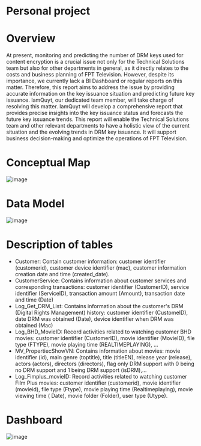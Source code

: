 # Personal project
# Overview
At present, monitoring and predicting the number of DRM keys used for content encryption is a crucial issue not only for the Technical Solutions team but also for other departments in general, as it directly relates to the costs and business planning of FPT Television. However, despite its importance, we currently lack a BI Dashboard or regular reports on this matter. Therefore, this report aims to address the issue by providing accurate information on the key issuance situation and predicting future key issuance. IamQuyt, our dedicated team member, will take charge of resolving this matter. IamQuyt will develop a comprehensive report that provides precise insights into the key issuance status and forecasts the future key issuance trends. This report will enable the Technical Solutions team and other relevant departments to have a holistic view of the current situation and the evolving trends in DRM key issuance. It will support business decision-making and optimize the operations of FPT Television.
# Conceptual Map
![image](https://github.com/MQuynh/Report-DRM-Key-issuance-status-for-FPT/assets/120617972/0d155d89-b4dc-41fb-adad-a4559127a0ab)
# Data Model 
![image](https://github.com/MQuynh/Report-DRM-Key-issuance-status-for-FPT/assets/120617972/a489f476-9c5a-4010-853b-d83b1c7790d6)
# Description of tables 
- Customer: Contain customer information: customer identifier (customerid), customer device identifier (mac), customer information creation date and time (created_date).
- CustomerService: Contains information about customer services and corresponding transactions: customer identifier (CustomerID), service identifier (ServiceID), transaction amount (Amount), transaction date and time (Date)
- Log_Get_DRM_List: Contains information about the customer's DRM (Digital Rights Management) history: customer identifier (CustomeID), date DRM was obtained (Date), device identifier when DRM was obtained (Mac)
- Log_BHD_MovieID: Record activities related to watching customer BHD movies: customer identifier (CustomerID), movie identifier (MovieID), file type (FTYPE), movie playing time (REALTIMEPLAYING), ...
- MV_PropertiecShowVN: Contains information about movies: movie identifier (id), main genre (toptitle), title (titleEN), release year (release), actors (actors), directors (directors), flag only DRM support with 0 being no DRM support and 1 being DRM support (isDRM),...
- Log_Fimplus_movieID: Record activities related to watching customer Film Plus movies: customer identifier (customerid), movie identifier (movieid), file type (Ftype), movie playing time (Realtimeplaying), movie viewing time ( Date), movie folder (Folder), user type (Utype).
# Dashboard 
![image](https://github.com/MQuynh/Report-DRM-Key-issuance-status-for-FPT/assets/120617972/e5ebbd4d-b568-48c4-9513-162a52409dd7)




